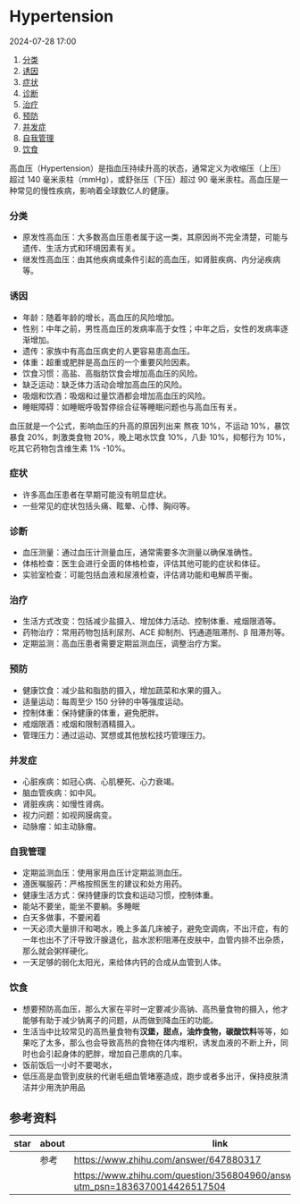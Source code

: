 # Hypertension

2024-07-28 17:00

1. [分类](#分类)
2. [诱因](#诱因)
3. [症状](#症状)
4. [诊断](#诊断)
5. [治疗](#治疗)
6. [预防](#预防)
7. [并发症](#并发症)
8. [自我管理](#自我管理)
9. [饮食](#饮食)

高血压（Hypertension）是指血压持续升高的状态，通常定义为收缩压（上压）超过 140 毫米汞柱（mmHg），或舒张压（下压）超过 90 毫米汞柱。高血压是一种常见的慢性疾病，影响着全球数亿人的健康。

### 分类

- 原发性高血压：大多数高血压患者属于这一类，其原因尚不完全清楚，可能与遗传、生活方式和环境因素有关。
- 继发性高血压：由其他疾病或条件引起的高血压，如肾脏疾病、内分泌疾病等。

### 诱因

- 年龄：随着年龄的增长，高血压的风险增加。
- 性别：中年之前，男性高血压的发病率高于女性；中年之后，女性的发病率逐渐增加。
- 遗传：家族中有高血压病史的人更容易患高血压。
- 体重：超重或肥胖是高血压的一个重要风险因素。
- 饮食习惯：高盐、高脂肪饮食会增加高血压的风险。
- 缺乏运动：缺乏体力活动会增加高血压的风险。
- 吸烟和饮酒：吸烟和过量饮酒都会增加高血压的风险。
- 睡眠障碍：如睡眠呼吸暂停综合征等睡眠问题也与高血压有关。

血压就是一个公式，影响血压的升高的原因列出来
熬夜 10%，不运动 10%，暴饮暴食 20%，刺激类食物 20%，晚上喝水饮食 10%，八卦 10%，抑郁行为 10%，吃其它药物包含维生素 1% -10%。

### 症状

- 许多高血压患者在早期可能没有明显症状。
- 一些常见的症状包括头痛、眩晕、心悸、胸闷等。

### 诊断

- 血压测量：通过血压计测量血压，通常需要多次测量以确保准确性。
- 体格检查：医生会进行全面的体格检查，评估其他可能的症状和体征。
- 实验室检查：可能包括血液和尿液检查，评估肾功能和电解质平衡。

### 治疗

- 生活方式改变：包括减少盐摄入、增加体力活动、控制体重、戒烟限酒等。
- 药物治疗：常用药物包括利尿剂、ACE 抑制剂、钙通道阻滞剂、β 阻滞剂等。
- 定期监测：高血压患者需要定期监测血压，调整治疗方案。

### 预防

- 健康饮食：减少盐和脂肪的摄入，增加蔬菜和水果的摄入。
- 适量运动：每周至少 150 分钟的中等强度运动。
- 控制体重：保持健康的体重，避免肥胖。
- 戒烟限酒：戒烟和限制酒精摄入。
- 管理压力：通过运动、冥想或其他放松技巧管理压力。

### 并发症

- 心脏疾病：如冠心病、心肌梗死、心力衰竭。
- 脑血管疾病：如中风。
- 肾脏疾病：如慢性肾病。
- 视力问题：如视网膜病变。
- 动脉瘤：如主动脉瘤。

### 自我管理

- 定期监测血压：使用家用血压计定期监测血压。
- 遵医嘱服药：严格按照医生的建议和处方用药。
- 健康生活方式：保持健康的饮食和运动习惯，控制体重。
- 能站不要坐，能坐不要躺。多睡眠
- 白天多做事，不要闲着
- 一天必须大量排汗和喝水，晚上多盖几床被子，避免空调病，不出汗症，有的一年也出不了汗导致汗腺退化，盐水淤积阻滞在皮肤中，血管内排不出杂质，那么就会粥样硬化。
- 一天足够的弱化太阳光，来给体内钙的合成从血管到人体。

### 饮食

- 想要预防高血压，那么大家在平时一定要减少高钠、高热量食物的摄入，他才能够有助于减少钠离子的问题，从而做到降血压的功能。
- 生活当中比较常见的高热量食物有**汉堡，甜点，油炸食物，碳酸饮料**等等，如果吃了太多，那么也会导致高热的食物在体内堆积，诱发血液的不断上升，同时也会引起身体的肥胖，增加自己患病的几率。
- 饭前饭后一小时不要喝水，
- 低压高是血管到皮肤的代谢毛细血管堵塞造成，跑步或者多出汗，保持皮肤清洁并少用洗护用品

## 参考资料

| star | about | link                                                                                   |
| ---- | ----- | -------------------------------------------------------------------------------------- |
|      | 参考  | https://www.zhihu.com/answer/647880317                                                 |
|      |       | https://www.zhihu.com/question/356804960/answer/3025503931?utm_psn=1836370014426517504 |
